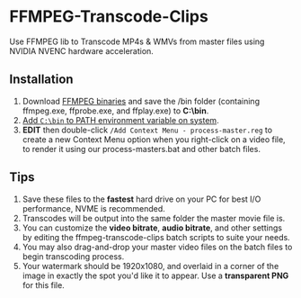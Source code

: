 # FFMPEG-Transcode-Clips
Use FFMPEG lib to Transcode MP4s &amp; WMVs from master files using NVIDIA NVENC hardware acceleration.

## Installation
1. Download [FFMPEG binaries](https://www.gyan.dev/ffmpeg/builds/) and save the /bin folder (containing ffmpeg.exe, ffprobe.exe, and ffplay.exe) to **C:\bin**.
1. [Add `C:\bin` to PATH environment variable on system](https://www.architectryan.com/2018/08/31/how-to-change-environment-variables-on-windows-10/).
1. **EDIT** then double-click `/Add Context Menu - process-master.reg` to create a new Context Menu option when you right-click on a video file, to render it using our process-masters.bat and other batch files.

## Tips
1. Save these files to the **fastest** hard drive on your PC for best I/O performance, NVME is recommended.
1. Transcodes will be output into the same folder the master movie file is.
1. You can customize the **video bitrate**, **audio bitrate**, and other settings by editing the ffmpeg-transcode-clips batch scripts to suite your needs.
1. You may also drag-and-drop your master video files on the batch files to begin transcoding process.
1. Your watermark should be 1920x1080, and overlaid in a corner of the image in exactly the spot you'd like it to appear. Use a **transparent PNG** for this file.
